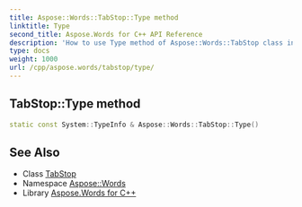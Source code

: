 ```yaml
---
title: Aspose::Words::TabStop::Type method
linktitle: Type
second_title: Aspose.Words for C++ API Reference
description: 'How to use Type method of Aspose::Words::TabStop class in C++.'
type: docs
weight: 1000
url: /cpp/aspose.words/tabstop/type/
---
```

## TabStop::Type method




```cpp
static const System::TypeInfo & Aspose::Words::TabStop::Type()
```

## See Also

* Class [TabStop](../)
* Namespace [Aspose::Words](../../)
* Library [Aspose.Words for C++](../../../)

